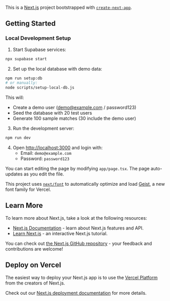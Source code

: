 This is a [Next.js](https://nextjs.org) project bootstrapped with [`create-next-app`](https://nextjs.org/docs/app/api-reference/cli/create-next-app).

## Getting Started

### Local Development Setup

1. Start Supabase services:
```bash
npx supabase start
```

2. Set up the local database with demo data:
```bash
npm run setup:db
# or manually:
node scripts/setup-local-db.js
```

This will:
- Create a demo user (demo@example.com / password123)
- Seed the database with 20 test users
- Generate 100 sample matches (30 include the demo user)

3. Run the development server:
```bash
npm run dev
```

4. Open [http://localhost:3000](http://localhost:3000) and login with:
   - Email: `demo@example.com`
   - Password: `password123`


You can start editing the page by modifying `app/page.tsx`. The page auto-updates as you edit the file.

This project uses [`next/font`](https://nextjs.org/docs/app/building-your-application/optimizing/fonts) to automatically optimize and load [Geist](https://vercel.com/font), a new font family for Vercel.

## Learn More

To learn more about Next.js, take a look at the following resources:

- [Next.js Documentation](https://nextjs.org/docs) - learn about Next.js features and API.
- [Learn Next.js](https://nextjs.org/learn) - an interactive Next.js tutorial.

You can check out [the Next.js GitHub repository](https://github.com/vercel/next.js) - your feedback and contributions are welcome!

## Deploy on Vercel

The easiest way to deploy your Next.js app is to use the [Vercel Platform](https://vercel.com/new?utm_medium=default-template&filter=next.js&utm_source=create-next-app&utm_campaign=create-next-app-readme) from the creators of Next.js.

Check out our [Next.js deployment documentation](https://nextjs.org/docs/app/building-your-application/deploying) for more details.
